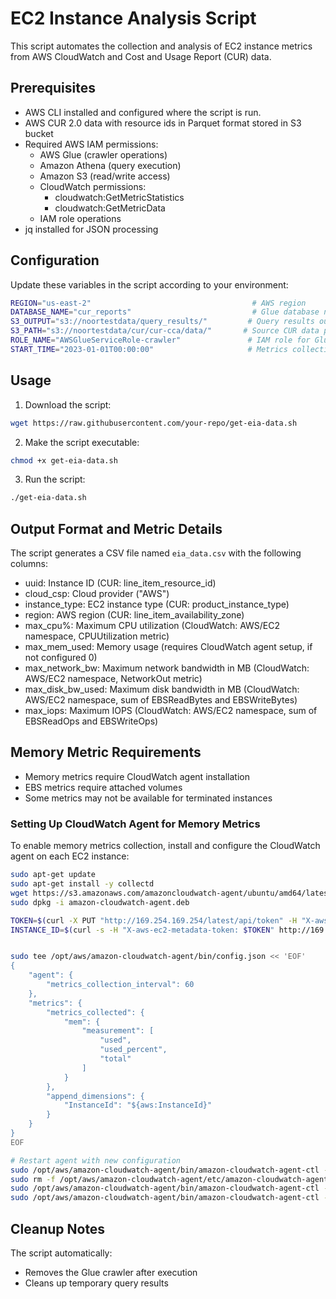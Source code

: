 # EC2 Instance Analysis Script

This script automates the collection and analysis of EC2 instance metrics from AWS CloudWatch  and  Cost and Usage Report (CUR) data.

## Prerequisites

- AWS CLI installed and configured where the script is run.
- AWS CUR 2.0 data with resource ids in Parquet format stored in S3 bucket
- Required AWS IAM permissions:
  - AWS Glue (crawler operations)
  - Amazon Athena (query execution)
  - Amazon S3 (read/write access)
  - CloudWatch permissions:
    - cloudwatch:GetMetricStatistics
    - cloudwatch:GetMetricData
  - IAM role operations
- jq installed for JSON processing

## Configuration

Update these variables in the script according to your environment:

```bash
REGION="us-east-2"                                    # AWS region
DATABASE_NAME="cur_reports"                           # Glue database name
S3_OUTPUT="s3://noortestdata/query_results/"         # Query results output path
S3_PATH="s3://noortestdata/cur/cur-cca/data/"       # Source CUR data path
ROLE_NAME="AWSGlueServiceRole-crawler"               # IAM role for Glue crawler
START_TIME="2023-01-01T00:00:00"                     # Metrics collection start time
```

## Usage

1. Download the script:
```bash
wget https://raw.githubusercontent.com/your-repo/get-eia-data.sh
```

2. Make the script executable:
```bash
chmod +x get-eia-data.sh
```

3. Run the script:
```bash
./get-eia-data.sh
```

## Output Format and Metric Details

The script generates a CSV file named `eia_data.csv` with the following columns:

- uuid: Instance ID (CUR: line_item_resource_id)
- cloud_csp: Cloud provider ("AWS")
- instance_type: EC2 instance type (CUR: product_instance_type)
- region: AWS region (CUR: line_item_availability_zone)
- max_cpu%: Maximum CPU utilization (CloudWatch: AWS/EC2 namespace, CPUUtilization metric)
- max_mem_used: Memory usage (requires CloudWatch agent setup, if not configured 0)
- max_network_bw: Maximum network bandwidth in MB (CloudWatch: AWS/EC2 namespace, NetworkOut metric)
- max_disk_bw_used: Maximum disk bandwidth in MB (CloudWatch: AWS/EC2 namespace, sum of EBSReadBytes and EBSWriteBytes)
- max_iops: Maximum IOPS (CloudWatch: AWS/EC2 namespace, sum of EBSReadOps and EBSWriteOps)

## Memory Metric Requirements

- Memory metrics require CloudWatch agent installation
- EBS metrics require attached volumes
- Some metrics may not be available for terminated instances

### Setting Up CloudWatch Agent for Memory Metrics

To enable memory metrics collection, install and configure the CloudWatch agent on each EC2 instance:

```bash
sudo apt-get update
sudo apt-get install -y collectd
wget https://s3.amazonaws.com/amazoncloudwatch-agent/ubuntu/amd64/latest/amazon-cloudwatch-agent.deb
sudo dpkg -i amazon-cloudwatch-agent.deb

TOKEN=$(curl -X PUT "http://169.254.169.254/latest/api/token" -H "X-aws-ec2-metadata-token-ttl-seconds: 21600")
INSTANCE_ID=$(curl -s -H "X-aws-ec2-metadata-token: $TOKEN" http://169.254.169.254/latest/meta-data/instance-id)


sudo tee /opt/aws/amazon-cloudwatch-agent/bin/config.json << 'EOF'
{
    "agent": {
        "metrics_collection_interval": 60
    },
    "metrics": {
        "metrics_collected": {
            "mem": {
                "measurement": [
                    "used",
                    "used_percent",
                    "total"
                ]
            }
        },
        "append_dimensions": {
            "InstanceId": "${aws:InstanceId}"
        }
    }
}
EOF

# Restart agent with new configuration
sudo /opt/aws/amazon-cloudwatch-agent/bin/amazon-cloudwatch-agent-ctl -a stop
sudo rm -f /opt/aws/amazon-cloudwatch-agent/etc/amazon-cloudwatch-agent.toml
sudo /opt/aws/amazon-cloudwatch-agent/bin/amazon-cloudwatch-agent-ctl -a fetch-config -m ec2 -s -c file:/opt/aws/amazon-cloudwatch-agent/bin/config.json
sudo /opt/aws/amazon-cloudwatch-agent/bin/amazon-cloudwatch-agent-ctl -a start
```

## Cleanup Notes

The script automatically:
- Removes the Glue crawler after execution
- Cleans up temporary query results
